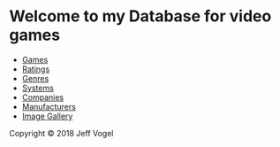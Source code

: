<head>
  <link href="database.md" rel="stylesheet" />
</head>
<body>
  <div id = "header">
    <h1>Welcome to my Database for video games</h1>
  </div>
  <div id = "nav">
    <ul>
			<li><a href="games_table.html">Games</a></li>
			<li><a href="ratings_table.html">Ratings</a></li>
			<li><a href="genres_table.html">Genres</a></li>
			<li><a href="systems_table.html">Systems</a></li>
			<li><a href="companies_table.html">Companies</a></li>
			<li><a href="manufacturers_table.html">Manufacturers</li>
			<li><a href="image_gallery.html">Image Gallery</a></li>
		</ul>
  </div>
  <div id = "footer">
    <p>Copyright &copy; 2018 Jeff Vogel</p>
  </div>
</body>
